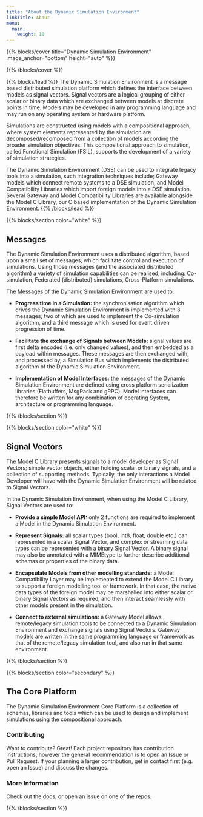 ```yaml
---
title: "About the Dynamic Simulation Environment"
linkTitle: About
menu:
  main:
    weight: 10
---
```


{{% blocks/cover title="Dynamic Simulation Environment" image_anchor="bottom" height="auto" %}}

{{% /blocks/cover %}}


{{% blocks/lead %}}
The Dynamic Simulation Environment is a message based distributed simulation platform which defines the interface between models as signal vectors. Signal vectors are a logical grouping of either scalar or binary data which are exchanged between models at discrete points in time. Models may be developed in any programming language and may run on any operating system or hardware platform.

Simulations are constructed using models with a compositional approach, where system elements represented by the simulation are decomposed/recomposed from a collection of models according the broader simulation objectives. This compositional approach to simulation, called Functional Simulation (FSIL), supports the development of a variety of simulation strategies.

The Dynamic Simulation Environment (DSE) can be used to integrate legacy tools into a simulation, such integration techniques include; Gateway models which connect remote systems to a DSE simulation; and Model Compatibility Libraries which import foreign models into a DSE simulation. Several Gateway and Model Compatibility Libraries are available alongside the Model C Library, our C based implementation of the Dynamic Simulation Environment.
{{% /blocks/lead %}}


{{% blocks/section color="white" %}}

## Messages

The Dynamic Simulation Environment uses a distributed algorithm, based upon a small set of messages, which facilitate control and execution of simulations. Using those messages (and the associated distributed algorithm) a variety of simulation capabilities can be realised, including: Co-simulation, Federated (distributed) simulations, Cross-Platform simulations.

The Messages of the Dynamic Simulation Environment are used to:

* **Progress time in a Simulation:** the synchronisation algorithm which drives the Dynamic Simulation Environment is implemented with 3 messages; two of which are used to implement the Co-simulation algorithm, and a third message which is used for event driven progression of time.

* **Facilitate the exchange of Signals between Models:** signal values are first delta encoded (i.e. only changed values), and then embedded as a payload within messages. These messages are then exchanged with, and processed by, a Simulation Bus which implements the distributed algorithm of the Dynamic Simulation Environment.

* **Implementation of Model Interfaces:** the messages of the Dynamic Simulation Environment are defined using cross platform serialization libraries (Flatbuffers, MsgPack and gRPC). Model interfaces can therefore be written for any combination of operating System, architecture or programming language.

{{% /blocks/section %}}


{{% blocks/section color="white" %}}

## Signal Vectors

The Model C Library presents signals to a model developer as Signal Vectors; simple vector objects, either holding scalar or binary signals, and a collection of supporting methods. Typically, the only interactions a Model Developer will have with the Dynamic Simulation Environment will be related to Signal Vectors.

In the Dynamic Simulation Environment, when using the Model C Library, Signal Vectors are used to:

* **Provide a simple Model API:** only 2 functions are required to implement a Model in the Dynamic Simulation Environment.

* **Represent Signals:** all scalar types (bool, int8, float, double etc.) can represented in a scalar Signal Vector, and complex or streaming data types can be represented with a binary Signal Vector. A binary signal may also be annotated with a MIMEtype to further describe additional schemas or properties of the binary data.

* **Encapsulate Models from other modelling standards:** a Model Compatibility Layer may be implemented to extend the Model C Library to support a foreign modelling tool or framework. In that case, the native data types of the foreign model may be marshalled into either scalar or binary Signal Vectors as required, and then interact seamlessly with other models present in the simulation.

* **Connect to external simulations:** a Gateway Model allows remote/legacy simulation tools to be connected to a Dynamic Simulation Environment and exchange signals using Signal Vectors. Gateway models are written in the same programming language or framework as that of the remote/legacy simulation tool, and also run in that same environment.

{{% /blocks/section %}}


{{% blocks/section color="secondary" %}}

## The Core Platform

The Dynamic Simulation Environment Core Platform is a collection of schemas, libraries and tools which can be used to design and implement simulations using the compositional approach.


### Contributing

Want to contribute? Great! Each project repository has contribution instructions, however the general recommendation is to open an Issue or Pull Request. If your planning a larger contribution, get in contact first (e.g. open an Issue) and discuss the changes.

### More Information

Check out the docs, or open an issue on one of the repos.


{{% /blocks/section %}}
